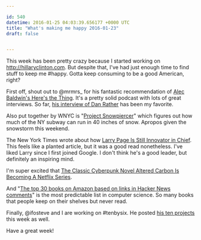 ```yaml
---

id: 540
datetime: 2016-01-25 04:03:39.656177 +0000 UTC
title: "What's making me happy 2016-01-23"
draft: false


---
```


This week has been pretty crazy because I started working on <http://hillaryclinton.com>. But despite that, I've had just enough time to find stuff to keep me #happy. Gotta keep consuming to be a good American, right?

First off, shout out to @mrmrs_ for his fantastic recommendation of [Alec Baldwin's Here's the Thing](https://www.wnyc.org/shows/heresthething/). It's a pretty solid podcast with lots of great interviews. So far, [his interview of Dan Rather](https://www.wnyc.org/story/htt-dan-rather/) has been my favorite.

Also put together by WNYC is "[Project Snowpiercer](https://www.wnyc.org/story/map-how-mta-could-operate-subways-big-snowstorm/)" which figures out how much of the NY subway can run in 40 inches of snow. Apropos given the snowstorm this weekend.

The New York Times wrote about how [Larry Page Is Still Innovator in Chief](http://www.nytimes.com/2016/01/24/technology/larry-page-google-founder-is-still-innovator-in-chief.html). This feels like a planted article, but it was a good read nonetheless. I've liked Larry since I first joined Google. I don't think he's a good leader, but definitely an inspiring mind.

I'm super excited that [The Classic Cyberpunk Novel Altered Carbon Is Becoming A Netflix Series](http://io9.gizmodo.com/the-classic-cyberpunk-novel-altered-carbon-is-becoming-1754048539).

And "[The top 30 books on Amazon based on links in Hacker News comments](http://ramiro.org/vis/hn-most-linked-books/)" is the most predictable list in computer science. So many books that people keep on their shelves but never read.

Finally, @ifosteve and I are working on #tenbysix. He posted [his ten projects](http://redlua.com/post/and-then-there-were-10/) this week as well.

Have a great week!
